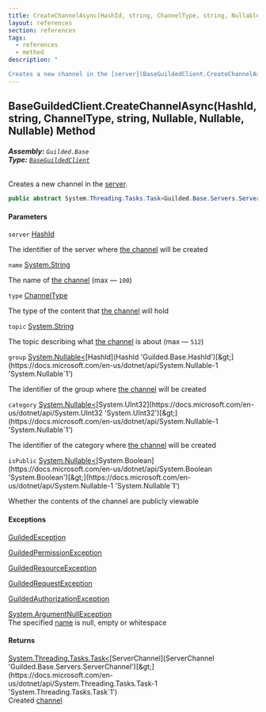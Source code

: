```yaml
---
title: CreateChannelAsync(HashId, string, ChannelType, string, Nullable<HashId>, Nullable<uint>, Nullable<bool>)
layout: references
section: references
tags:
  - references
  - method
description: "

Creates a new channel in the [server](BaseGuildedClient.CreateChannelAsync(HashId,string,ChannelType,string,Nullable_HashId_,Nullable_uint_,Nullable_bool_)#Guilded.Base.BaseGuildedClient.CreateChannelAsync(Guilded.Base.HashId,string,Guilded.Base.Servers.ChannelType,string,System.Nullable_Guilded.Base.HashId_,System.Nullable_uint_,System.Nullable_bool_).server 'Guilded.Base.BaseGuildedClient.CreateChannelAsync(Guilded.Base.HashId, string, Guilded.Base.Servers.ChannelType, string, System.Nullable<Guilded.Base.HashId>, System.Nullable<uint>, System.Nullable<bool>).server')."
---
```


## BaseGuildedClient.CreateChannelAsync(HashId, string, ChannelType, string, Nullable<HashId>, Nullable<uint>, Nullable<bool>) Method
###### **Assembly:** `Guilded.Base`<br/>**Type:** [`BaseGuildedClient`](BaseGuildedClient 'Guilded.Base.BaseGuildedClient')

Creates a new channel in the [server](BaseGuildedClient.CreateChannelAsync(HashId,string,ChannelType,string,Nullable_HashId_,Nullable_uint_,Nullable_bool_)#Guilded.Base.BaseGuildedClient.CreateChannelAsync(Guilded.Base.HashId,string,Guilded.Base.Servers.ChannelType,string,System.Nullable_Guilded.Base.HashId_,System.Nullable_uint_,System.Nullable_bool_).server 'Guilded.Base.BaseGuildedClient.CreateChannelAsync(Guilded.Base.HashId, string, Guilded.Base.Servers.ChannelType, string, System.Nullable<Guilded.Base.HashId>, System.Nullable<uint>, System.Nullable<bool>).server').

```csharp
public abstract System.Threading.Tasks.Task<Guilded.Base.Servers.ServerChannel> CreateChannelAsync(Guilded.Base.HashId server, string name, Guilded.Base.Servers.ChannelType type=Guilded.Base.Servers.ChannelType.Chat, string? topic=null, System.Nullable<Guilded.Base.HashId> group=null, System.Nullable<uint> category=null, System.Nullable<bool> isPublic=null);
```
#### Parameters

<a name='Guilded.Base.BaseGuildedClient.CreateChannelAsync(Guilded.Base.HashId,string,Guilded.Base.Servers.ChannelType,string,System.Nullable_Guilded.Base.HashId_,System.Nullable_uint_,System.Nullable_bool_).server'></a>

`server` [HashId](HashId 'Guilded.Base.HashId')

The identifier of the server where [the channel](ServerChannel 'Guilded.Base.Servers.ServerChannel') will be created

<a name='Guilded.Base.BaseGuildedClient.CreateChannelAsync(Guilded.Base.HashId,string,Guilded.Base.Servers.ChannelType,string,System.Nullable_Guilded.Base.HashId_,System.Nullable_uint_,System.Nullable_bool_).name'></a>

`name` [System.String](https://docs.microsoft.com/en-us/dotnet/api/System.String 'System.String')

The name of [the channel](ServerChannel 'Guilded.Base.Servers.ServerChannel') (max — `100`)

<a name='Guilded.Base.BaseGuildedClient.CreateChannelAsync(Guilded.Base.HashId,string,Guilded.Base.Servers.ChannelType,string,System.Nullable_Guilded.Base.HashId_,System.Nullable_uint_,System.Nullable_bool_).type'></a>

`type` [ChannelType](ChannelType 'Guilded.Base.Servers.ChannelType')

The type of the content that [the channel](ServerChannel 'Guilded.Base.Servers.ServerChannel') will hold

<a name='Guilded.Base.BaseGuildedClient.CreateChannelAsync(Guilded.Base.HashId,string,Guilded.Base.Servers.ChannelType,string,System.Nullable_Guilded.Base.HashId_,System.Nullable_uint_,System.Nullable_bool_).topic'></a>

`topic` [System.String](https://docs.microsoft.com/en-us/dotnet/api/System.String 'System.String')

The topic describing what [the channel](ServerChannel 'Guilded.Base.Servers.ServerChannel') is about (max — `512`)

<a name='Guilded.Base.BaseGuildedClient.CreateChannelAsync(Guilded.Base.HashId,string,Guilded.Base.Servers.ChannelType,string,System.Nullable_Guilded.Base.HashId_,System.Nullable_uint_,System.Nullable_bool_).group'></a>

`group` [System.Nullable&lt;](https://docs.microsoft.com/en-us/dotnet/api/System.Nullable-1 'System.Nullable`1')[HashId](HashId 'Guilded.Base.HashId')[&gt;](https://docs.microsoft.com/en-us/dotnet/api/System.Nullable-1 'System.Nullable`1')

The identifier of the group where [the channel](ServerChannel 'Guilded.Base.Servers.ServerChannel') will be created

<a name='Guilded.Base.BaseGuildedClient.CreateChannelAsync(Guilded.Base.HashId,string,Guilded.Base.Servers.ChannelType,string,System.Nullable_Guilded.Base.HashId_,System.Nullable_uint_,System.Nullable_bool_).category'></a>

`category` [System.Nullable&lt;](https://docs.microsoft.com/en-us/dotnet/api/System.Nullable-1 'System.Nullable`1')[System.UInt32](https://docs.microsoft.com/en-us/dotnet/api/System.UInt32 'System.UInt32')[&gt;](https://docs.microsoft.com/en-us/dotnet/api/System.Nullable-1 'System.Nullable`1')

The identifier of the category where [the channel](ServerChannel 'Guilded.Base.Servers.ServerChannel') will be created

<a name='Guilded.Base.BaseGuildedClient.CreateChannelAsync(Guilded.Base.HashId,string,Guilded.Base.Servers.ChannelType,string,System.Nullable_Guilded.Base.HashId_,System.Nullable_uint_,System.Nullable_bool_).isPublic'></a>

`isPublic` [System.Nullable&lt;](https://docs.microsoft.com/en-us/dotnet/api/System.Nullable-1 'System.Nullable`1')[System.Boolean](https://docs.microsoft.com/en-us/dotnet/api/System.Boolean 'System.Boolean')[&gt;](https://docs.microsoft.com/en-us/dotnet/api/System.Nullable-1 'System.Nullable`1')

Whether the contents of the channel are publicly viewable

#### Exceptions

[GuildedException](GuildedException 'Guilded.Base.GuildedException')

[GuildedPermissionException](GuildedPermissionException 'Guilded.Base.GuildedPermissionException')

[GuildedResourceException](GuildedResourceException 'Guilded.Base.GuildedResourceException')

[GuildedRequestException](GuildedRequestException 'Guilded.Base.GuildedRequestException')

[GuildedAuthorizationException](GuildedAuthorizationException 'Guilded.Base.GuildedAuthorizationException')

[System.ArgumentNullException](https://docs.microsoft.com/en-us/dotnet/api/System.ArgumentNullException 'System.ArgumentNullException')  
The specified [name](BaseGuildedClient.CreateChannelAsync(HashId,string,ChannelType,string,Nullable_HashId_,Nullable_uint_,Nullable_bool_)#Guilded.Base.BaseGuildedClient.CreateChannelAsync(Guilded.Base.HashId,string,Guilded.Base.Servers.ChannelType,string,System.Nullable_Guilded.Base.HashId_,System.Nullable_uint_,System.Nullable_bool_).name 'Guilded.Base.BaseGuildedClient.CreateChannelAsync(Guilded.Base.HashId, string, Guilded.Base.Servers.ChannelType, string, System.Nullable<Guilded.Base.HashId>, System.Nullable<uint>, System.Nullable<bool>).name') is null, empty or whitespace

#### Returns
[System.Threading.Tasks.Task&lt;](https://docs.microsoft.com/en-us/dotnet/api/System.Threading.Tasks.Task-1 'System.Threading.Tasks.Task`1')[ServerChannel](ServerChannel 'Guilded.Base.Servers.ServerChannel')[&gt;](https://docs.microsoft.com/en-us/dotnet/api/System.Threading.Tasks.Task-1 'System.Threading.Tasks.Task`1')  
Created [channel](ServerChannel 'Guilded.Base.Servers.ServerChannel')